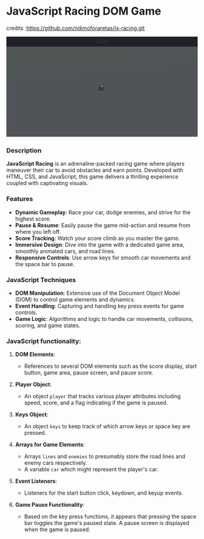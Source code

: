 # JavaScript Racing DOM Game
credits :https://github.com/ndimoforaretas/js-racing.git

![JavaScript Racing DOM Game](javascript-racing.gif)

### Description

**JavaScript Racing** is an adrenaline-packed racing game where players maneuver their car to avoid obstacles and earn points. Developed with HTML, CSS, and JavaScript, this game delivers a thrilling experience coupled with captivating visuals.

### Features

- **Dynamic Gameplay**: Race your car, dodge enemies, and strive for the highest score.
- **Pause & Resume**: Easily pause the game mid-action and resume from where you left off.
- **Score Tracking**: Watch your score climb as you master the game.
- **Immersive Design**: Dive into the game with a dedicated game area, smoothly animated cars, and road lines.
- **Responsive Controls**: Use arrow keys for smooth car movements and the space bar to pause.

### JavaScript Techniques

- **DOM Manipulation**: Extensive use of the Document Object Model (DOM) to control game elements and dynamics.
- **Event Handling**: Capturing and handling key press events for game controls.
- **Game Logic**: Algorithms and logic to handle car movements, collisions, scoring, and game states.

### JavaScript functionality:

1. **DOM Elements**:

   - References to several DOM elements such as the score display, start button, game area, pause screen, and pause score.

2. **Player Object**:

   - An object `player` that tracks various player attributes including speed, score, and a flag indicating if the game is paused.

3. **Keys Object**:

   - An object `keys` to keep track of which arrow keys or space key are pressed.

4. **Arrays for Game Elements**:

   - Arrays `lines` and `enemies` to presumably store the road lines and enemy cars respectively.
   - A variable `car` which might represent the player's car.

5. **Event Listeners**:

   - Listeners for the start button click, keydown, and keyup events.

6. **Game Pause Functionality**:
   - Based on the key press functions, it appears that pressing the space bar toggles the game's paused state. A pause screen is displayed when the game is paused.
